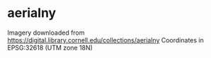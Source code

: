 # aerialny

Imagery downloaded from https://digital.library.cornell.edu/collections/aerialny
Coordinates in EPSG:32618 (UTM zone 18N)
